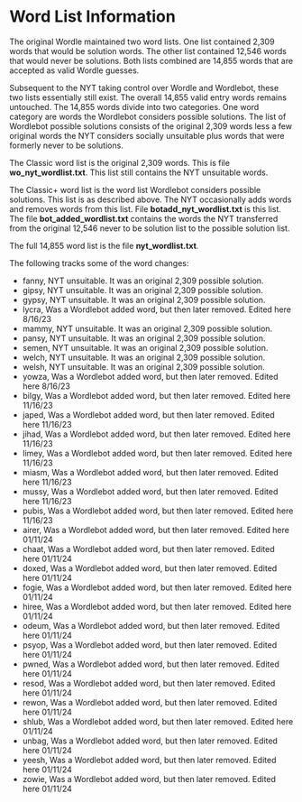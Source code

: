 # Word List Information

The original Wordle maintained two word lists. One list contained 2,309 words that would be solution words. The other list contained 12,546 words that would never be solutions. Both lists combined are 14,855 words that are accepted as valid Wordle guesses.

Subsequent to the NYT taking control over Wordle and Wordlebot, these two lists essentially still exist. The overall 14,855 valid entry words remains untouched. The 14,855 words divide into two categories. One word category are words the Wordlebot considers possible solutions. The list of Wordlebot possible solutions consists of the original 2,309 words less a few original words the NYT considers socially unsuitable plus words that were formerly never to be solutions.

The Classic word list is the original 2,309 words. This is file **wo_nyt_wordlist.txt**. This list still contains the NYT unsuitable words.

The Classic+ word list is the word list Wordlebot considers possible solutions. This list is as described above. The NYT occasionally adds words and removes words from this list. File **botadd_nyt_wordlist.txt** is this list. The file **bot_added_wordlist.txt** contains the words the NYT transferred from the original 12,546 never to be solution list to the possible solution list.

The full 14,855 word list is the file **nyt_wordlist.txt**.

The following tracks some of the word changes:

* fanny, NYT unsuitable. It was an original 2,309 possible solution.
* gipsy, NYT unsuitable. It was an original 2,309 possible solution.
* gypsy, NYT unsuitable. It was an original 2,309 possible solution.
* lycra, Was a Wordlebot added word, but then later removed. Edited here 8/16/23
* mammy, NYT unsuitable. It was an original 2,309 possible solution.
* pansy, NYT unsuitable. It was an original 2,309 possible solution.
* semen, NYT unsuitable. It was an original 2,309 possible solution.
* welch, NYT unsuitable. It was an original 2,309 possible solution.
* welsh, NYT unsuitable. It was an original 2,309 possible solution.
* yowza, Was a Wordlebot added word, but then later removed. Edited here 8/16/23
* bilgy, Was a Wordlebot added word, but then later removed. Edited here 11/16/23
* japed, Was a Wordlebot added word, but then later removed. Edited here 11/16/23
* jihad, Was a Wordlebot added word, but then later removed. Edited here 11/16/23
* limey, Was a Wordlebot added word, but then later removed. Edited here 11/16/23
* miasm, Was a Wordlebot added word, but then later removed. Edited here 11/16/23
* mussy, Was a Wordlebot added word, but then later removed. Edited here 11/16/23
* pubis, Was a Wordlebot added word, but then later removed. Edited here 11/16/23
* airer, Was a Wordlebot added word, but then later removed. Edited here 01/11/24
* chaat, Was a Wordlebot added word, but then later removed. Edited here 01/11/24
* doxed, Was a Wordlebot added word, but then later removed. Edited here 01/11/24
* fogie, Was a Wordlebot added word, but then later removed. Edited here 01/11/24
* hiree, Was a Wordlebot added word, but then later removed. Edited here 01/11/24
* odeum, Was a Wordlebot added word, but then later removed. Edited here 01/11/24
* psyop, Was a Wordlebot added word, but then later removed. Edited here 01/11/24
* pwned, Was a Wordlebot added word, but then later removed. Edited here 01/11/24
* resod, Was a Wordlebot added word, but then later removed. Edited here 01/11/24
* rewon, Was a Wordlebot added word, but then later removed. Edited here 01/11/24
* shlub, Was a Wordlebot added word, but then later removed. Edited here 01/11/24
* unbag, Was a Wordlebot added word, but then later removed. Edited here 01/11/24
* yeesh, Was a Wordlebot added word, but then later removed. Edited here 01/11/24
* zowie, Was a Wordlebot added word, but then later removed. Edited here 01/11/24
